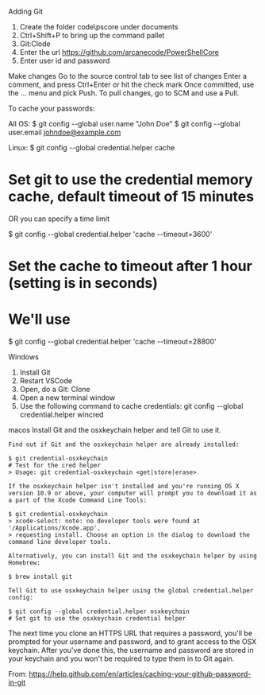 

Adding Git
1. Create the folder code\pscore under documents
2. Ctrl+Shift+P to bring up the command pallet
3. Git:Clode
4. Enter the url
   https://github.com/arcanecode/PowerShellCore 
5. Enter user id and password

Make changes
Go to the source control tab to see list of changes
Enter a comment, and press Ctrl+Enter or hit the check mark
Once committed, use the ... menu and pick Push.
To pull changes, go to SCM and use a Pull.

To cache your passwords:

All OS:
$ git config --global user.name "John Doe"
$ git config --global user.email johndoe@example.com


Linux:
$ git config --global credential.helper cache
# Set git to use the credential memory cache, default timeout of 15 minutes

OR you can specify a time limit

$ git config --global credential.helper 'cache --timeout=3600'
# Set the cache to timeout after 1 hour (setting is in seconds) 

# We'll use
$ git config --global credential.helper 'cache --timeout=28800'

Windows
1. Install Git
2. Restart VSCode
3. Open, do a Git: Clone
4. Open a new terminal window
5. Use the following command to cache credentials:
   git config --global credential.helper wincred

macos
Install Git and the osxkeychain helper and tell Git to use it.

    Find out if Git and the osxkeychain helper are already installed:

    $ git credential-osxkeychain
    # Test for the cred helper
    > Usage: git credential-osxkeychain <get|store|erase>

    If the osxkeychain helper isn't installed and you're running OS X version 10.9 or above, your computer will prompt you to download it as a part of the Xcode Command Line Tools:

    $ git credential-osxkeychain
    > xcode-select: note: no developer tools were found at '/Applications/Xcode.app',
    > requesting install. Choose an option in the dialog to download the command line developer tools.

    Alternatively, you can install Git and the osxkeychain helper by using Homebrew:

    $ brew install git

    Tell Git to use osxkeychain helper using the global credential.helper config:

    $ git config --global credential.helper osxkeychain
    # Set git to use the osxkeychain credential helper

The next time you clone an HTTPS URL that requires a password, you'll be prompted for your username and password, and to grant access to the OSX keychain. After you've done this, the username and password are stored in your keychain and you won't be required to type them in to Git again.

From:
https://help.github.com/en/articles/caching-your-github-password-in-git
